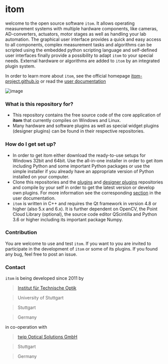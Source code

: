 # itom #

welcome to the open source software ``itom``. It allows operating measurement systems with multiple hardware components, like cameras, AD-converters, actuators, motor stages as well as handling your lab automation. The graphical user interface provides a quick and easy access to all components, complex measurement tasks and algorithms can be scripted using the embedded python scripting language and self-defined user interfaces finally provide a possibility to adapt ``itom`` to your special needs. External hardware or algorithms are added to ``itom`` by an integrated plugin system.

In order to learn more about ``itom``, see the official homepage [itom-project.github.io](https://itom-project.github.io/) or read the [user documentation](https://itom-project.github.io/latest/docs/index.html)

![image](https://github.com/itom-project/.github/assets/17592823/edf181c9-d8d3-4982-8010-f27cc72a24cf)


### What is this repository for? ###

* This repository contains the free source code of the core application of **itom** that currently compiles on Windows and Linux.
* Many hardware and software plugins as well as special widget plugins (designer plugins) can be found in their respective repositories.

### How do I get set up? ###

* In order to get itom either download the ready-to-use setups for Windows 32bit and 64bit. Use the all-in-one installer in order to get itom including Python and some important Python packages or use the simple installer if you already have an appropriate version of Python installed on your computer.
* Clone this repositories and the [plugins](https://github.com/itom-project/plugins) and [designer plugins](https://github.com/itom-project/designerPlugins) repositories and compile by your self in order to get the latest version or develop own plugins. For more information see the corresponding [section](https://itom-project.github.io/latest/docs/02_installation/build_dependencies.html) in the user documentation.
* ``itom`` is written in C++ and requires the Qt framework in version 4.8 or higher (also 5.x and 6.x). It is further dependent on OpenCV, the Point Cloud Library (optional), the source code editor QScintilla and Python 3.6 or higher including its important package Numpy.

### Contribution ###

You are welcome to use and test ``itom``. If you want to you are invited to participate in the development of ``itom`` or some of its plugins. If you found any bug, feel free to post an issue.

### Contact ###

``itom`` is being developed since 2011 by

> [Institut für Technische Optik](http://www.uni-stuttgart.de/ito)

> University of Stuttgart

> Stuttgart

> Germany

in co-operation with 
> [twip Optical Solutions GmbH](http://www.twip-os.com)

> Stuttgart

> Germany

<!--

**Here are some ideas to get you started:**

🙋‍♀️ A short introduction - what is your organization all about?
🌈 Contribution guidelines - how can the community get involved?
👩‍💻 Useful resources - where can the community find your docs? Is there anything else the community should know?
🍿 Fun facts - what does your team eat for breakfast?
🧙 Remember, you can do mighty things with the power of [Markdown](https://docs.github.com/github/writing-on-github/getting-started-with-writing-and-formatting-on-github/basic-writing-and-formatting-syntax)
-->
